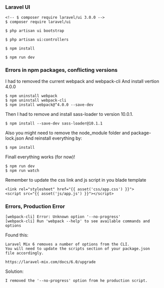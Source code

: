 ### Laravel UI

    <!-- $ composer require laravel/ui 3.0.0 -->
    $ composer require laravel/ui 

    $ php artisan ui bootstrap

    $ php artisan ui:controllers

    $ npm install

    $ npm run dev


### Errors in npm packages, conflicting versions

I had to removed the current webpack and webpack-cli
And install vertion 4.0.0

    $ npm uninstall webpack
    $ npm uninstall webpack-cli
    $ npm install webpack@^4.0.0 --save-dev

Then I had to remove and install sass-loader to version 10.0.1.

    $ npm install --save-dev sass-loader@10.1.1

Also you might need to remove the node_module folder and package-lock.json
And reinstall everything by:

    $ npm install

Finall everything works (for now)!

    $ npm run dev
    $ npm run watch


Remember to update the css link and js script in you blade template

    <link rel="stylesheet" href="{{ asset('css/app.css') }}">
    <script src="{{ asset('js/app.js') }}"></script>



### Errors, Production Error

    [webpack-cli] Error: Unknown option '--no-progress'
    [webpack-cli] Run 'webpack --help' to see available commands and options

Found this:

    Laravel Mix 6 removes a number of options from the CLI. 
    You will need to update the scripts section of your package.json 
    file accordingly.

    https://laravel-mix.com/docs/6.0/upgrade

Solution:

    I removed the '--no-progress' option from he production script.